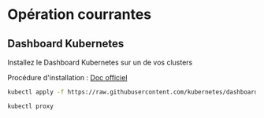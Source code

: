 # Opération courrantes

## Dashboard Kubernetes

Installez le Dashboard Kubernetes sur un de vos clusters

Procédure d'installation : [Doc officiel](https://kubernetes.io/docs/tasks/access-application-cluster/web-ui-dashboard/)

```bash
kubectl apply -f https://raw.githubusercontent.com/kubernetes/dashboard/v2.6.1/aio/deploy/recommended.yaml
```

```bash
kubectl proxy
```

